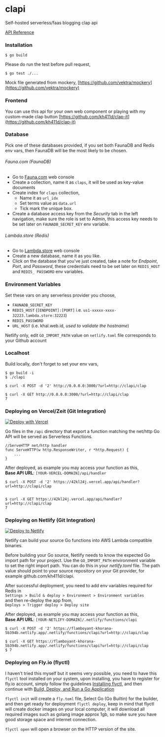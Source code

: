 # clapi

Self-hosted serverless/faas blogging clap api 

[API Reference](https://clapikh411d.docs.apiary.io/#reference/0/clap)

### Installation

```
$ go build 
```

Please do run the test before pull request,
```
$ go test ./...
```

Mock file generated from mockery,
[https://github.com/vektra/mockery](https://github.com/vektra/mockery)

### Frontend

You can use this api for your own web component or playing with my custom-made clap button [https://github.com/kh411d/clap-it](https://github.com/kh411d/clap-it)

### Database

Pick one of these databases provided, if you set both FaunaDB and Redis env vars, then FaunaDB will be the most likely to be chosen.

###### Fauna.com (FaunaDB)

- Go to [Fauna.com](https://fauna.com/) web console
- Create a collection, name it as `claps`, it will be used as key-value documents
- Create index for `claps` collection, 
  - Name it as `url_idx`
  - Set terms value as `data.url`
  - Tick mark the unique box.
- Create a database access key from the _Security_ tab in the left navigation, make sure the role is set to Admin, this access key needs to be set later on `FAUNADB_SECRET_KEY` env variable.

###### Lambda.store (Redis)

- Go to [Lambda.store](https://lambda.store/) web console
- Create a new database, name it as you like.
- Click on the database that you've just created, take a note for _Endpoint_, _Port_, and _Password_, these credentials need to be set later on `REDIS_HOST` and `REDIS_ PASSWORD` env variables.


### Environment Variables

Set these vars on any serverless provider you choose,

- `FAUNADB_SECRET_KEY` 
- `REDIS_HOST` (`[ENDPOINT]:[PORT]` i.e. `us1-xxxxx-xxxx-32223.lambda.store:32223`)
- `REDIS_PASSWORD` 
- `URL_HOST` (i.e. khal.web.id, _used to validate the hostname_)

Netlify only, edit `GO_IMPORT_PATH` value on `netlify.toml` file corresponds to your Github account

### Localhost

Build locally, don't forget to set your env vars,
```
$ go build -i
$ ./clapi

$ curl -X POST -d '2' http://0.0.0.0:3000/?url=http://clapi/clap  

$ curl -X GET http://0.0.0.0:3000/?url=http://clapi/clap
7
```

### Deploying on Vercel/Zeit (Git Integration)

[![Deploy with Vercel](https://vercel.com/button)](https://vercel.com/new/git/external?repository-url=https%3A%2F%2Fgithub.com%2Fkh411d%2Fclapi)

Go files in the `/api` directory that export a function matching the net/http Go API will be served as Serverless Functions.

```
//ServeHTTP net/http handler
func ServeHTTP(w http.ResponseWriter, r *http.Request) {
	...
}
```

After deployed, as example you may access your function as this,  
__Base API URL__: `[YOUR-VERCEL-DOMAIN]/api/handler`

```
$ curl -X POST -d '2' https://42kl24j.vercel.app/api/handler?url=http://clapi/clap


$ curl -X GET https://42kl24j.vercel.app/api/handler?url=http://clapi/clap
7
```

### Deploying on Netlify (Git Integration)

[![Deploy to Netlify](https://www.netlify.com/img/deploy/button.svg)](https://app.netlify.com/start/deploy?repository=https://github.com/kh411d/clapi)

Netlify can build your source Go functions into AWS Lambda compatible binaries.

Before building your Go source, Netlify needs to know the expected Go import path for your project. Use the `GO_IMPORT_PATH` environment variable to set the right import path. You can do this in your _netlify.toml_ file. The path value should point to your source repository on your Git provider, for example github.com/kh411d/clapi.

After successful deployment, you need to add env variables required for Redis in  
`Settings > Build & deploy > Environment > Environment variables`  
and then re-deploy the app from,  
`Deploys > Trigger deploy > Deploy site`

After deployed, as example you may access your function as this,  
__Base API URL__: `[YOUR-NETLIFY-DOMAIN]/.netlify/functions/clapi`

```
$ curl -X POST -d '2' https://flamboyant-khorana-5b394b.netlify.app/.netlify/functions/clapi?url=http://clapi/clap

$ curl -X GET https://flamboyant-khorana-5b394b.netlify.app/.netlify/functions/clapi?url=http://clapi/clap
$ 7
```

### Deploying on Fly.io (flyctl)

I haven't tried this myself but it seems very possible, you need to have this `flyctl` tool installed on your system, upon installing, you have to register for fly.io account, simply follow the guidelines [Installing flyctl](https://fly.io/docs/getting-started/installing-flyctl/), and then continue with [Build, Deploy, and Run a Go Application](https://fly.io/docs/getting-started/golang/)

`flyctl init` will create a `fly.toml` file, Select Go (Go Builtin) for the builder, and then get ready for deployment `flyctl deploy`, keep in mind that flyctl will create docker images on your local computer, it will download all required images such as golang image approx 1gb, so make sure you have good storage space and internet connection.

`flyctl open` will open a browser on the HTTP version of the site.


